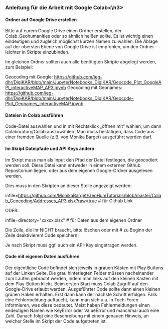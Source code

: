<h3>Anleitung für die Arbeit mit Google Colab<\h3>
  
  <h4>Ordner auf Google Drive erstellen</h4>

Bitte auf eurem Google Drive einen Ordner erstellen, der Colab_Geohumanities oder so ähnlich heißen sollte. Es ist wichtig einen eindeutigen und zugleich möglichst kurzen Namen zu wählen.
Die Ablage auf der obersten Ebene von Google Drive ist empfohlen, um den Ordner leichter in Skripte einzubinden.

  Im gleichen Ordner sollten auch alle benötigten Skripte abgelegt werden, zum Beispiel:

Geocoding mit Google: https://github.com/ieg-dhr/DigiKAR/blob/main/JupyterNotebooks_DigiKAR/Geocode_Plot_GoogleAPI_interactiveMAP_AP3.ipynb
Geocoding mit Geonames: https://github.com/ieg-dhr/DigiKAR/blob/main/JupyterNotebooks_DigiKAR/Geocode-Plot_Geonames_interactiveMAP.ipynb

  <h4>Dateien in Colab ausführen</h4>
  
Code-Datei auswählen und in mit Rechtsklick „öffnen mit“ wählen, um dann Colaboratory/Colab auszuwählen. Man muss bestätigen, dass Code aus einer fremden Quelle (z.B. von Monika Barget) ausgeführt werden darf.

  <h4>Im Skript Dateipfade und API Keys ändern</h4>

  Im Skript muss man als Input den Pfad der Datei festlegen, die geocodiert werden soll.
  Diese Datei kann entweder in einem externen Github Repositorium liegen, oder aus dem eigenen Google-Ordner ausgelesen werden.

Dies muss in den Skripten an dieser Stelle angezeigt werden:

infile=https://github.com/MonikaBarget/GeoHumTutorials/blob/master/Colab_Geocoding/Addresses_AP3.xlsx?raw=true # für Github Link

ODER:

infile=directory+"xxxxx.xlsx"  # für Daten aus dem eigenen Ordner

Die Zeile, die ihr NICHT braucht, bitte löschen oder mit # zu Beginn der Zeile deaktivieren! Code speichern!
 
Je nach Skript muss ggf. auch ein API-Key eingetragen werden.
  
  <h4>Code mit eigenen Daten ausführen</h4>

Der eigentliche Code befindet sich jeweils in grauen Kästen mit Play Buttons auf der Linken Seite. Die grau hinterlegten Felder müssen nacheinander zum Laufen gebracht werden, indem man links auf den kleinen Kasten mit dem Play-Button klickt. Beim ersten Start muss Colab Zugriff auf den Google-Drive erlaubt werden.
Ausgeführter Code sollte dann einen kleinen grünen Haken erhalten. Erst dann kann der nächste Schritt erfolgen. Falls eine Fehlermeldung auftaucht, kann man sich u.a. in Tech-Foren informieren, was diese bedeutet. Meist haben Fehlermeldungen einen endeutigen Namen wie KeyError oder ValueError und manchmal auch eine Zahl.
Danach folgt eine Beschreibung mit einem genauen Hinweis, an welcher Stelle im Skript der Code aufgetreten ist.
